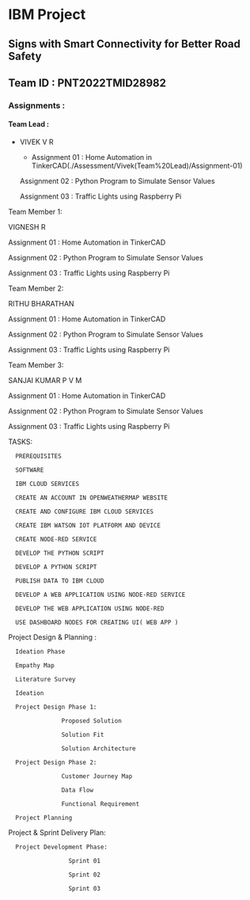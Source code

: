 # IBM Project

## Signs with Smart Connectivity for Better Road Safety 
## Team ID : PNT2022TMID28982

### Assignments :

#### Team Lead :
- VIVEK V R
  - Assignment 01 : Home Automation in TinkerCAD(./Assessment/Vivek(Team%20Lead)/Assignment-01)

  Assignment 02 : Python Program to Simulate Sensor Values

  Assignment 03 : Traffic Lights using Raspberry Pi


Team Member 1:

VIGNESH R

  Assignment 01 : Home Automation in TinkerCAD

  Assignment 02 : Python Program to Simulate Sensor Values

  Assignment 03 : Traffic Lights using Raspberry Pi


Team Member 2:

RITHU BHARATHAN

  Assignment 01 : Home Automation in TinkerCAD

  Assignment 02 : Python Program to Simulate Sensor Values

  Assignment 03 : Traffic Lights using Raspberry Pi


Team Member 3:

SANJAI KUMAR P V M

  Assignment 01 : Home Automation in TinkerCAD

  Assignment 02 : Python Program to Simulate Sensor Values

  Assignment 03 : Traffic Lights using Raspberry Pi



TASKS:

      PREREQUISITES

      SOFTWARE

      IBM CLOUD SERVICES

      CREATE AN ACCOUNT IN OPENWEATHERMAP WEBSITE

      CREATE AND CONFIGURE IBM CLOUD SERVICES

      CREATE IBM WATSON IOT PLATFORM AND DEVICE

      CREATE NODE-RED SERVICE

      DEVELOP THE PYTHON SCRIPT

      DEVELOP A PYTHON SCRIPT

      PUBLISH DATA TO IBM CLOUD

      DEVELOP A WEB APPLICATION USING NODE-RED SERVICE

      DEVELOP THE WEB APPLICATION USING NODE-RED

      USE DASHBOARD NODES FOR CREATING UI( WEB APP )



Project Design & Planning :

      Ideation Phase

      Empathy Map

      Literature Survey

      Ideation

      Project Design Phase 1:

                   Proposed Solution

                   Solution Fit

                   Solution Architecture

      Project Design Phase 2:

                   Customer Journey Map

                   Data Flow

                   Functional Requirement

      Project Planning



Project & Sprint Delivery Plan:

      Project Development Phase:

                     Sprint 01

                     Sprint 02

                     Sprint 03
